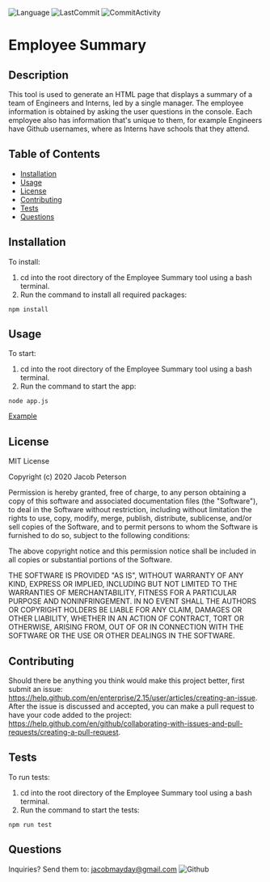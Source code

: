 ![Language](https://img.shields.io/badge/language-javascript-blue) ![LastCommit](https://img.shields.io/github/last-commit/Bounty556/EmployeeSummary?style=flat-square) ![CommitActivity](https://img.shields.io/github/commit-activity/m/Bounty556/EmployeeSummary)

# Employee Summary

## Description
This tool is used to generate an HTML page that displays a summary of a team of Engineers and Interns, led by a single manager. The employee information is obtained by asking the user questions in the console. Each employee also has information that's unique to them, for example Engineers have Github usernames, where as Interns have schools that they attend.

## Table of Contents
- [Installation](#installation)
- [Usage](#usage)
- [License](#license)
- [Contributing](#contributing)
- [Tests](#tests)
- [Questions](#questions)

## Installation
To install:
1. cd into the root directory of the Employee Summary tool using a bash terminal.
2. Run the command to install all required packages:
```
npm install
```

## Usage
To start:
1. cd into the root directory of the Employee Summary tool using a bash terminal.
2. Run the command to start the app:
```
node app.js
```

[Example](https://drive.google.com/file/d/1K5MMTq9H4jt5gD4HzwWl8VzCVaEUp3Lw/view)

## License
MIT License

Copyright (c) 2020 Jacob Peterson

Permission is hereby granted, free of charge, to any person obtaining a copy
of this software and associated documentation files (the "Software"), to deal
in the Software without restriction, including without limitation the rights
to use, copy, modify, merge, publish, distribute, sublicense, and/or sell
copies of the Software, and to permit persons to whom the Software is
furnished to do so, subject to the following conditions:

The above copyright notice and this permission notice shall be included in all
copies or substantial portions of the Software.

THE SOFTWARE IS PROVIDED "AS IS", WITHOUT WARRANTY OF ANY KIND, EXPRESS OR
IMPLIED, INCLUDING BUT NOT LIMITED TO THE WARRANTIES OF MERCHANTABILITY,
FITNESS FOR A PARTICULAR PURPOSE AND NONINFRINGEMENT. IN NO EVENT SHALL THE
AUTHORS OR COPYRIGHT HOLDERS BE LIABLE FOR ANY CLAIM, DAMAGES OR OTHER
LIABILITY, WHETHER IN AN ACTION OF CONTRACT, TORT OR OTHERWISE, ARISING FROM,
OUT OF OR IN CONNECTION WITH THE SOFTWARE OR THE USE OR OTHER DEALINGS IN THE
SOFTWARE.

## Contributing
Should there be anything you think would make this project better, first submit an issue: https://help.github.com/en/enterprise/2.15/user/articles/creating-an-issue. After the issue is discussed and accepted, you can make a pull request to have your code added to the project: https://help.github.com/en/github/collaborating-with-issues-and-pull-requests/creating-a-pull-request.

## Tests
To run tests:
1. cd into the root directory of the Employee Summary tool using a bash terminal.
2. Run the command to start the tests:
```
npm run test
```

## Questions
Inquiries? Send them to: jacobmayday@gmail.com ![Github](https://avatars1.githubusercontent.com/u/12930451?v=4&s=32)